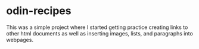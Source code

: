 # odin-recipes
This was a simple project where I started getting practice creating links to other html documents as well as inserting images, lists, and paragraphs into webpages.